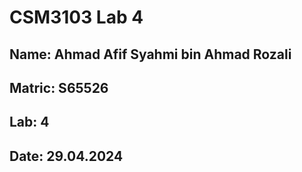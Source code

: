 # CSM3103 Lab 4

## Name: Ahmad Afif Syahmi bin Ahmad Rozali
## Matric: S65526
## Lab: 4
## Date: 29.04.2024
